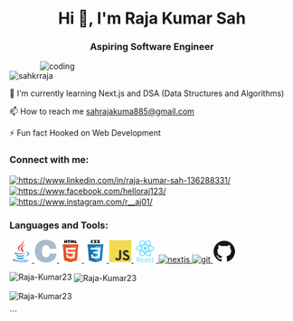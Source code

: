 
<h1 align="center">Hi 👋, I'm Raja Kumar Sah</h1> <h3 align="center">Aspiring Software Engineer</h3> <img align="right" alt="coding" width="450" src="https://cdn.dribbble.com/users/1162077/screenshots/3848914/programmer.gif"> <p align="left"> <img src="https://komarev.com/ghpvc/?username=sahkrraja&label=Profile%20views&color=0e75b6&style=flat" alt="sahkrraja" /> </p>
🌱 I'm currently learning Next.js and DSA (Data Structures and Algorithms)

📫 How to reach me sahrajakuma885@gmail.com

⚡ Fun fact Hooked on Web Development

<h3 align="left">Connect with me:</h3> <p align="left"> <a href="https://www.linkedin.com/in/raja-kumar-sah-136288331/" target="_main"><img align="center" src="https://raw.githubusercontent.com/rahuldkjain/github-profile-readme-generator/master/src/images/icons/Social/linked-in-alt.svg" alt="https://www.linkedin.com/in/raja-kumar-sah-136288331/" height="30" width="40" /></a> <a href="https://www.facebook.com/helloraj123/" target="_main"><img align="center" src="https://raw.githubusercontent.com/rahuldkjain/github-profile-readme-generator/master/src/images/icons/Social/facebook.svg" alt="https://www.facebook.com/helloraj123/" height="30" width="40" /></a> <a href="https://www.instagram.com/r__aj01/" target="_main"><img align="center" src="https://raw.githubusercontent.com/rahuldkjain/github-profile-readme-generator/master/src/images/icons/Social/instagram.svg" alt="https://www.instagram.com/r__aj01/" height="30" width="40" /></a> </p> <h3 align="left">Languages and Tools:</h3> <p align="left"> <a href="https://www.java.com" target="_blank" rel="noreferrer"> <img src="https://raw.githubusercontent.com/devicons/devicon/master/icons/java/java-original.svg" alt="java" width="40" height="40"/> </a> <a href="https://www.cprogramming.com/" target="_blank" rel="noreferrer"> <img src="https://raw.githubusercontent.com/devicons/devicon/master/icons/c/c-original.svg" alt="c" width="40" height="40"/> </a> <a href="https://www.w3.org/html/" target="_blank" rel="noreferrer"> <img src="https://raw.githubusercontent.com/devicons/devicon/master/icons/html5/html5-original-wordmark.svg" alt="html5" width="40" height="40"/> </a> <a href="https://www.w3schools.com/css/" target="_blank" rel="noreferrer"> <img src="https://raw.githubusercontent.com/devicons/devicon/master/icons/css3/css3-original-wordmark.svg" alt="css3" width="40" height="40"/> </a> <a href="https://developer.mozilla.org/en-US/docs/Web/JavaScript" target="_blank" rel="noreferrer"> <img src="https://raw.githubusercontent.com/devicons/devicon/master/icons/javascript/javascript-original.svg" alt="javascript" width="40" height="40"/> </a> <a href="https://reactjs.org/" target="_blank" rel="noreferrer"> <img src="https://raw.githubusercontent.com/devicons/devicon/master/icons/react/react-original-wordmark.svg" alt="react" width="40" height="40"/> </a> <a href="https://nextjs.org/" target="_blank" rel="noreferrer"> <img src="https://cdn.worldvectorlogo.com/logos/nextjs-2.svg" alt="nextjs" width="40" height="40"/> </a> <a href="https://git-scm.com/" target="_blank" rel="noreferrer"> <img src="https://www.vectorlogo.zone/logos/git-scm/git-scm-icon.svg" alt="git" width="40" height="40"/> </a> <a href="https://github.com/" target="_blank" rel="noreferrer"> <img src="https://raw.githubusercontent.com/devicons/devicon/master/icons/github/github-original.svg" alt="github" width="40" height="40"/> </a> </p> <p><img align="left" src="https://github-readme-stats.vercel.app/api/top-langs?username=Raja-Kumar23&show_icons=true&locale=en&layout=compact" alt="Raja-Kumar23" /></p> <p>&nbsp;<img align="center" src="https://github-readme-stats.vercel.app/api?username=Raja-Kumar23&show_icons=true&locale=en" alt="Raja-Kumar23" /></p> <p><img align="center" src="https://github-readme-streak-stats.herokuapp.com/?user=Raja-Kumar23&" alt="Raja-Kumar23" /></p> ```
